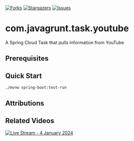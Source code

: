  [![Forks][forks-shield]][forks-url]
 [![Stargazers][stars-shield]][stars-url]
 [![Issues][issues-shield]][issues-url]

 # com.javagrunt.task.youtube

A Spring Cloud Task that pulls information from YouTube

 ## Prerequisites

 ## Quick Start

```bash
./mvnw spring-boot:test-run
```

 ## Attributions

 ## Related Videos

[![Live Stream - 4 January 2024](https://img.youtube.com/vi/QRc2ESjh8mc/0.jpg)](https://www.youtube.com/watch?v=QRc2ESjh8mc)

 <!-- MARKDOWN LINKS & IMAGES -->
 <!-- https://www.markdownguide.org/basic-syntax/#reference-style-links -->
 [forks-shield]: https://img.shields.io/github/forks/javagrunt-com/com.javagrunt.task.youtube.svg?style=for-the-badge
 [forks-url]: https://github.com/javagrunt-com/com.javagrunt.task.youtube/forks
 [stars-shield]: https://img.shields.io/github/stars/javagrunt-com/com.javagrunt.task.youtube.svg?style=for-the-badge
 [stars-url]: https://github.com/javagrunt-com/com.javagrunt.task.youtube/stargazers
 [issues-shield]: https://img.shields.io/github/issues/javagrunt-com/com.javagrunt.task.youtube.svg?style=for-the-badge
 [issues-url]: https://github.com/javagrunt-com/com.javagrunt.task.youtube/issues
